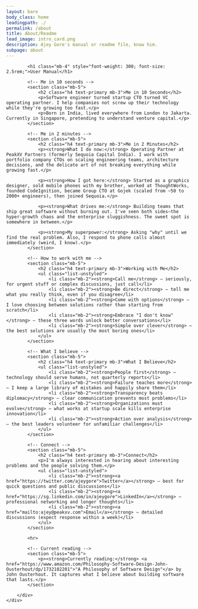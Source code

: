 ```yaml
---
layout: bare
body_class: home
leadingpath: ./
permalink: /about
title: About/Readme
lead_image: intro_card.png
description: Ajey Gore's manual or readme file, know him.
subpage: about
---
```


<div class="content-container py-5">
    <div class="row justify-content-center">
        <div class="col-lg-8">
            
            <h1 class="mb-4" style="font-weight: 300; font-size: 2.5rem;">User Manual</h1>
            
            <!-- Me in 10 seconds -->
            <section class="mb-5">
                <h2 class="h4 text-primary mb-3">Me in 10 Seconds</h2>
                <p>Software engineer turned startup CTO turned VC operating partner. I help companies not screw up their technology while they're growing too fast.</p>
                <p>Born in India, lived everywhere from London to Jakarta. Currently in Singapore, pretending to understand venture capital.</p>
            </section>

            <!-- Me in 2 minutes -->
            <section class="mb-5">
                <h2 class="h4 text-primary mb-3">Me in 2 Minutes</h2>
                <p><strong>What I do now:</strong> Operating Partner at PeakXV Partners (formerly Sequoia Capital India). I work with portfolio company CTOs on scaling engineering teams, architecture decisions, and the delicate art of not breaking everything while growing fast.</p>
                
                <p><strong>How I got here:</strong> Started as a graphics designer, sold mobile phones with my brother, worked at ThoughtWorks, founded CodeIgnition, became Group CTO at Gojek (scaled from ~50 to 2000+ engineers), then joined Sequoia.</p>
                
                <p><strong>What drives me:</strong> Building teams that ship great software without burning out. I've seen both sides—the hyper-growth chaos and the enterprise sluggishness. The sweet spot is somewhere in between.</p>
                
                <p><strong>My superpower:</strong> Asking "why" until we find the real problem. Also, I respond to phone calls almost immediately (weird, I know).</p>
            </section>

            <!-- How to work with me -->
            <section class="mb-5">
                <h2 class="h4 text-primary mb-3">Working with Me</h2>
                <ul class="list-unstyled">
                    <li class="mb-2"><strong>Call me</strong> — seriously, for urgent stuff or complex discussions, just call</li>
                    <li class="mb-2"><strong>Be direct</strong> — tell me what you really think, even if you disagree</li>
                    <li class="mb-2"><strong>Come with options</strong> — I love choosing between solutions rather than starting from scratch</li>
                    <li class="mb-2"><strong>Embrace "I don't know"</strong> — these three words unlock better conversations</li>
                    <li class="mb-2"><strong>Simple over clever</strong> — the best solutions are usually the most boring ones</li>
                </ul>
            </section>

            <!-- What I believe -->
            <section class="mb-5">
                <h2 class="h4 text-primary mb-3">What I Believe</h2>
                <ul class="list-unstyled">
                    <li class="mb-2"><strong>People first</strong> — technology should serve humans, not quarterly reports</li>
                    <li class="mb-2"><strong>Failure teaches more</strong> — I keep a large library of mistakes and happily share them</li>
                    <li class="mb-2"><strong>Transparency beats diplomacy</strong> — clear communication prevents most problems</li>
                    <li class="mb-2"><strong>Organizations must evolve</strong> — what works at startup scale kills enterprise innovation</li>
                    <li class="mb-2"><strong>Action over analysis</strong> — the best leaders volunteer for unfamiliar challenges</li>
                </ul>
            </section>

            <!-- Connect -->
            <section class="mb-5">
                <h2 class="h4 text-primary mb-3">Connect</h2>
                <p>I'm always interested in hearing about interesting problems and the people solving them.</p>
                <ul class="list-unstyled">
                    <li class="mb-2"><strong><a href="https://twitter.com/ajeygore">Twitter</a></strong> — best for quick questions and public discussions</li>
                    <li class="mb-2"><strong><a href="https://sg.linkedin.com/in/ajeygore">LinkedIn</a></strong> — professional networking and longer thoughts</li>
                    <li class="mb-2"><strong><a href="mailto:ajey@peakxv.com">Email</a></strong> — detailed discussions (expect response within a week)</li>
                </ul>
            </section>

            <hr>

            <!-- Current reading -->
            <section class="mb-5">
                <p><strong>Currently reading:</strong> <a href="https://www.amazon.com/Philosophy-Software-Design-John-Ousterhout/dp/1732102201">"A Philosophy of Software Design"</a> by John Ousterhout. It captures what I believe about building software that lasts.</p>
            </section>

        </div>
    </div>
</div>